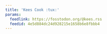 ```yaml
---
title: 'Kees Cook :tux:'
params:
  feedlink: https://fosstodon.org/@kees.rss
  feedid: 4e5d884dc24d928215e1658b6e8fbbb4
---
```

